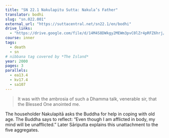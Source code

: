 ```yaml
---
title: "SN 22.1 Nakulapitu Sutta: Nakula’s Father"
translator: bodhi
slug: "sn.022.001"
external_url: "https://suttacentral.net/sn22.1/en/bodhi"
drive_links:
  - "https://drive.google.com/file/d/14M4S8DWkgy2MEWm3pvC0lZr4pRFZ6hrj/view?usp=drivesdk"
course: inner
tags:
  - death
  - sn
# nibbana tag covered by *The Island*
year: 2000
pages: 3
parallels:
  - ea13.4
  - kv17.4
  - sa107
---
```


> It was with the ambrosia of such a Dhamma talk, venerable sir, that the Blessed One anointed me.

The householder Nakulapitā asks the Buddha for help in coping with old age. The Buddha says to reflect: “Even though I am afflicted in body, my mind will be unafflicted.” Later Sāriputta explains this unattachment to the five aggregates.
